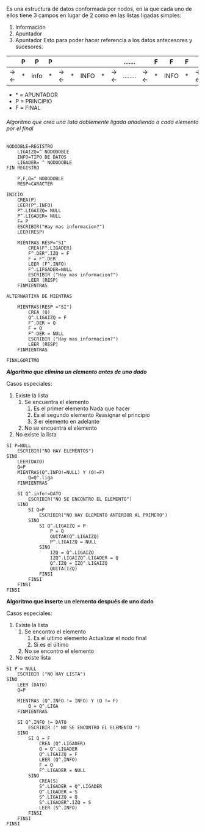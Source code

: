 Es una estructura de datos conformada por nodos, en la que cada uno de ellos tiene 3 campos en lugar de 2 como en las listas ligadas simples:
1. Información
2. Apuntador
3. Apuntador 
Esto para poder hacer referencia a los datos antecesores y sucesores.

| | P | P| P | | | | | | .......| |F | F|F | |
| :-:|:-:| -| -| -|- |- | -| -|- |- |- | -| -|- |
| -><-|\* | info | \*| -><-| \*| INFO| \*|-><- | ........|-><-| \* | INFO|\*|-><-|
- \* = APUNTADOR
- P = PRINCIPIO
- F = FINAL 

###### *Algoritmo que crea una lista doblemente ligada añadiendo a cada elemento por el final*

```
NODODBLE=REGISTRO
	LIGAIZQ=^ NODODOBLE
	INFO=TIPO DE DATOS
	LIGADER= ^ NODODOBLE
FIN REGISTRO
	
	P,F,Q=^ NODODOBLE
	RESP=CARACTER
	
INICIO
	CREA(P)
	LEER(P^.INFO)
	P^.LIGAIZQ= NULL
	P^.LIGADER= NULL
	F= P
	ESCRIBIR("Hay mas informacion?")
	LEER(RESP)
	
	MIENTRAS RESP="SI"
		CREA(F^.LIGADER)
		F^.DER^.IZQ = F
		F = F^.DER
		LEER (F^.INFO)
		F^.LIFGADER=NULL
		ESCRIBIR ("Hay mas informacion?")
		LEER (RESP)
	FINMIENTRAS
	
ALTERNARTIVA DE MIENTRAS

	MIENTRAS(RESP ="SI")
		CREA (Q)
		Q^.LIGAIZQ = F
		F^.DER = Q
		F = Q
		F^-DER = NULL
		ESCRIBIR ("Hay mas informacion?")
		LEER (RESP)
	FINMIENTRAS
	
FINALGORITMO
```

***Algoritmo que elimina un elemento antes de uno dado***

Casos especiales: 
1. Existe la lista
	1. Se encuentra el elemento
		1. Es el primer elemento
			Nada que hacer
		2. Es el segundo elemento
			Reasignar el principio
		3. 3 er elemento en adelante
	1. No se encuentra el elemento
2. No existe la lista

```
SI P=NULL
	ESCRIBIR("NO HAY ELEMENTOS")
SINO 
	LEER(DATO)
	Q=P
	MIENTRAS(Q^.INFO!=NULL) Y (Q!=F)
		Q=Q^.liga
	FINMIENTRAS

	SI Q^.info!=DATO
		ESCRIBIR("NO SE ENCONTRO EL ELEMENTO")
	SINO
		SI Q=P
			ESCRIBIR("NO HAY ELEMENTO ANTERIOR AL PRIMERO")
		SINO
			SI Q^.LIGAIZQ = P
				P = Q
				QUITAR(Q^.LIGAIZQ)
				P^.LIGAIZQ = NULL
			SINO
				IZQ = Q^.LIGAIZQ
				IZQ^.LIGAIZQ^.LIGADER = Q
				Q^.IZQ = IZQ^.LIGAIZQ 
				QUITA(IZQ)
			FINSI
		FINSI
	FINSI
FINSI
```

**Algoritmo que inserte un elemento después de uno dado**

Casos especiales:
1. Existe la lista
	1. Se encontro el elemento
		1. Es el ultimo elemento
			Actualizar el nodo final
		2. Si es el último
	1. No se encontro el elemento
2. No existe lista

```
SI P = NULL
	ESCRIBIR ("NO HAY LISTA")
SINO 
	LEER (DATO)
	Q=P

	MIENTRAS (Q^.INFO != INFO) Y (Q != F)
		Q = Q^.LIGA
	FINMIENTRAS

	SI Q^.INFO != DATO
		ESCRIBIR (" NO SE ENCONTRO EL ELEMENTO ")
	SINO 
		SI Q = F
			CREA (Q^.LIGADER)
			Q = Q^.LIGADER
			Q^.LIGAIZQ = F
			LEER (Q^.INFO)
			F = Q
			F^.LIGADER = NULL
		SINO
			CREA(S)
			S^.LIGADER = Q^.LIGADER
			Q^.LIGADER = S
			S^.LIGAIZQ = Q 
			S^.LIGADER^.IZQ = S
			LEER (S^.INFO)
		FINSI
	FINSI
FINSI		
```